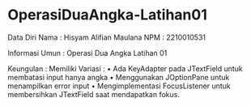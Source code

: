 # OperasiDuaAngka-Latihan01
Data Diri 
Nama : Hisyam Alifian Maulana
NPM  : 2210010531 

Informasi Umun : Operasi Dua Angka Latihan 01

Keungulan : Memiliki Variasi :
• Ada KeyAdapter pada JTextField untuk membatasi input hanya angka
• Menggunakan JOptionPane untuk menampilkan error input
• Mengimplementasi FocusListener untuk membersihkan JTextField
saat mendapatkan fokus.